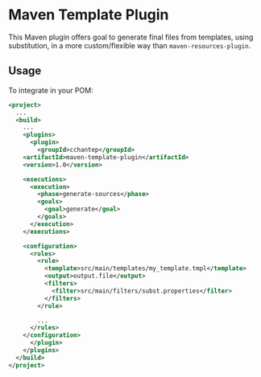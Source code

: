 # Maven Template Plugin

This Maven plugin offers goal to generate final files from templates, using substitution, in a more custom/flexible way than `maven-resources-plugin`.

## Usage

To integrate in your POM:

```xml
<project>
  ...
  <build>
    ...
    <plugins>
      <plugin>
        <groupId>cchantep</groupId>
	<artifactId>maven-template-plugin</artifactId>
	<version>1.0</version>

	<executions>
	  <execution>
	    <phase>generate-sources</phase>
	    <goals>
	      <goal>generate</goal>
	    </goals>
	  </execution>
	</executions>

	<configuration>
	  <rules>
	    <rule>
	      <template>src/main/templates/my_template.tmpl</template>
	      <output>output.file</output>
	      <filters>
	        <filter>src/main/filters/subst.properties</filter>
	      </filters>
	    </rule>

	    ...
	  </rules>
	</configuration>
      </plugin>
    </plugins>
  </build>
</project>
```
